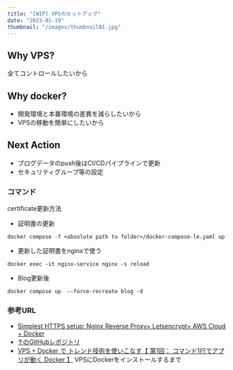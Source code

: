```yaml
---
title: "[WIP] VPSのセットアップ"
date: "2023-01-19"
thumbnail: "/images/thumbnail01.jpg"
---
```



## Why VPS?
全てコントロールしたいから
## Why docker?
- 開発環境と本番環境の差異を減らしたいから
- VPSの移動を簡単にしたいから

## Next Action
- ブログデータのpush後はCI/CDパイプラインで更新
- セキュリティグループ等の設定

### コマンド
certificate更新方法
- 証明書の更新
```
docker compose -f <absolute path to folder>/docker-compose-le.yaml up
```

- 更新した証明書をnginxで使う
```
docker exec -it nginx-service nginx -s reload
```

- Blog更新後
```
docker compose up  --force-recreate blog -d
```

### 参考URL
- [Simplest HTTPS setup: Nginx Reverse Proxy+ Letsencrypt+ AWS Cloud + Docker](https://leangaurav.medium.com/simplest-https-setup-nginx-reverse-proxy-letsencrypt-ssl-certificate-aws-cloud-docker-4b74569b3c61)
- [↑のGitHubレポジトリ](https://github.com/leangaurav/nginx_https_docker)
- [VPS + Docker で トレンド技術を使いこなす【 第1回： コマンド1行でアプリが動く Docker 】](https://www.kagoya.jp/howto/cloud/container/vps-docker-01/)
VPSにDockerをインストールするまで
